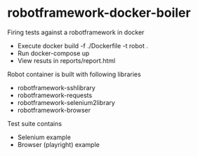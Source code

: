 # robotframework-docker-boiler
Firing tests against a robotframework in docker

* Execute docker build -f ./Dockerfile -t robot .
* Run docker-compose up
* View resuts in reports/report.html

Robot container is built with following libraries

* robotframework-sshlibrary
* robotframework-requests
* robotframework-selenium2library
* robotframework-browser

Test suite contains

* Selenium example
* Browser (playright) example